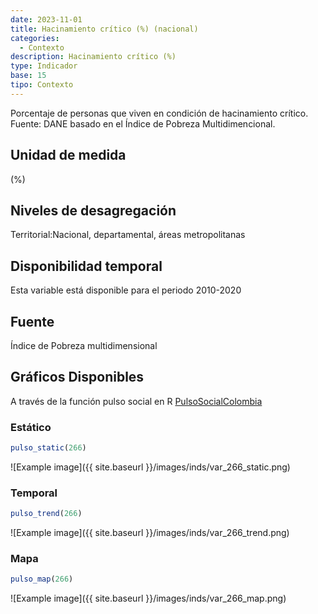 ```yaml
---
date: 2023-11-01
title: Hacinamiento crítico (%) (nacional)
categories:
  - Contexto
description: Hacinamiento crítico (%)
type: Indicador
base: 15
tipo: Contexto
--- 
```


Porcentaje de personas que viven en condición de hacinamiento crítico.
Fuente: DANE basado en el Índice de Pobreza Multidimencional.

## Unidad de medida
(%)

## Niveles de desagregación
Territorial:Nacional, departamental, áreas metropolitanas

## Disponibilidad temporal
Esta variable está disponible para el periodo 2010-2020

## Fuente
Índice de Pobreza multidimensional

## Gráficos Disponibles

A través de la función pulso social en R [PulsoSocialColombia](https://github.com/pulsosocialcolombia/PulsoSocialColombia)

### Estático

``` R
pulso_static(266)
```

![Example image]({{ site.baseurl }}/images/inds/var_266_static.png)

### Temporal

``` R
pulso_trend(266)
```

![Example image]({{ site.baseurl }}/images/inds/var_266_trend.png)

### Mapa

``` R
pulso_map(266)
```

![Example image]({{ site.baseurl }}/images/inds/var_266_map.png)